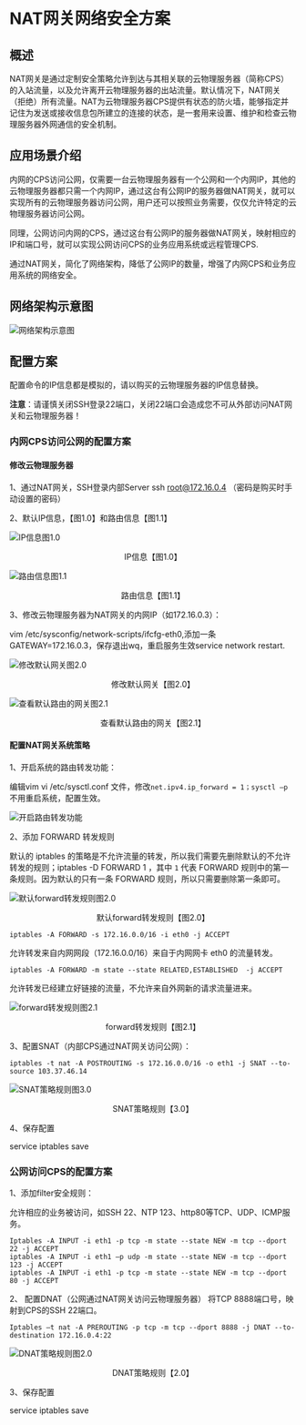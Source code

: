 # NAT网关网络安全方案

## 概述
NAT网关是通过定制安全策略允许到达与其相关联的云物理服务器（简称CPS）的入站流量，以及允许离开云物理服务器的出站流量。默认情况下，NAT网关（拒绝）所有流量。NAT为云物理服务器CPS提供有状态的防火墙，能够指定并记住为发送或接收信息包所建立的连接的状态，是一套用来设置、维护和检查云物理服务器外网通信的安全机制。

## 应用场景介绍
内网的CPS访问公网，仅需要一台云物理服务器有一个公网和一个内网IP，其他的云物理服务器都只需一个内网IP，通过这台有公网IP的服务器做NAT网关，就可以实现所有的云物理服务器访问公网，用户还可以按照业务需要，仅仅允许特定的云物理服务器访问公网。

同理，公网访问内网的CPS，通过这台有公网IP的服务器做NAT网关，映射相应的IP和端口号，就可以实现公网访问CPS的业务应用系统或远程管理CPS.

通过NAT网关，简化了网络架构，降低了公网IP的数量，增强了内网CPS和业务应用系统的网络安全。

## 网络架构示意图

![网络架构示意图](https://github.com/jdcloudcom/cn/blob/edit/image/Hyper-Converged-IDC/Cloud-Physical-Server/CPS024.png)

## 配置方案
配置命令的IP信息都是模拟的，请以购买的云物理服务器的IP信息替换。


**注意**：请谨慎关闭SSH登录22端口，关闭22端口会造成您不可从外部访问NAT网关和云物理服务器！

### 内网CPS访问公网的配置方案

#### 修改云物理服务器

1、通过NAT网关，SSH登录内部Server ssh root@172.16.0.4 （密码是购买时手动设置的密码）

2、默认IP信息，【图1.0】和路由信息【图1.1】

![IP信息图1.0](https://github.com/jdcloudcom/cn/blob/edit/image/Hyper-Converged-IDC/Cloud-Physical-Server/CPS025.png)

<p align="center">IP信息【图1.0】</p>

![路由信息图1.1](https://github.com/jdcloudcom/cn/blob/edit/image/Hyper-Converged-IDC/Cloud-Physical-Server/CPS026.png)

<p align="center">路由信息【图1.1】</p>

3、修改云物理服务器为NAT网关的内网IP（如172.16.0.3）：

vim /etc/sysconfig/network-scripts/ifcfg-eth0,添加一条GATEWAY=172.16.0.3，保存退出wq，重启服务生效service network restart.

![修改默认网关图2.0](https://github.com/jdcloudcom/cn/blob/edit/image/Hyper-Converged-IDC/Cloud-Physical-Server/CPS027.png)

<p align="center">修改默认网关【图2.0】</p>

![查看默认路由的网关图2.1](https://github.com/jdcloudcom/cn/blob/edit/image/Hyper-Converged-IDC/Cloud-Physical-Server/CPS028.png)

<p align="center">查看默认路由的网关【图2.1】</p>

#### 配置NAT网关系统策略

1、开启系统的路由转发功能：

编辑vim vi /etc/sysctl.conf 文件，修改`net.ipv4.ip_forward = 1；sysctl –p` 不用重启系统，配置生效。

![开启路由转发功能](https://github.com/jdcloudcom/cn/blob/edit/image/Hyper-Converged-IDC/Cloud-Physical-Server/CPS029.png)

2、添加 FORWARD 转发规则

默认的 iptables 的策略是不允许流量的转发，所以我们需要先删除默认的不允许转发的规则；iptables -D FORWARD 1 ，其中 `1` 代表 FORWARD 规则中的第一条规则。因为默认的只有一条 FORWARD 规则，所以只需要删除第一条即可。

![默认forward转发规则图2.0](https://github.com/jdcloudcom/cn/blob/edit/image/Hyper-Converged-IDC/Cloud-Physical-Server/CPS030.png)

<p align="center">默认forward转发规则【图2.0】</p>


`iptables -A FORWARD -s 172.16.0.0/16 -i eth0 -j ACCEPT`


允许转发来自内网网段（172.16.0.0/16）来自于内网网卡 eth0 的流量转发。


`iptables -A FORWARD -m state --state RELATED,ESTABLISHED  -j ACCEPT`


允许转发已经建立好链接的流量，不允许来自外网新的请求流量进来。

![forward转发规则图2.1](https://github.com/jdcloudcom/cn/blob/edit/image/Hyper-Converged-IDC/Cloud-Physical-Server/CPS031.png)

<p align="center">forward转发规则【图2.1】</p>

3、配置SNAT（内部CPS通过NAT网关访问公网）：

```
iptables -t nat -A POSTROUTING -s 172.16.0.0/16 -o eth1 -j SNAT --to-source 103.37.46.14
```

![SNAT策略规则图3.0](https://github.com/jdcloudcom/cn/blob/edit/image/Hyper-Converged-IDC/Cloud-Physical-Server/CPS032.png)

<p align="center">SNAT策略规则【3.0】</p>

4、保存配置

service iptables save

### 公网访问CPS的配置方案

1、添加filter安全规则：

允许相应的业务被访问，如SSH 22、NTP 123、http80等TCP、UDP、ICMP服务。

```
Iptables -A INPUT -i eth1 -p tcp -m state --state NEW -m tcp --dport 22 -j ACCEPT
iptables -A INPUT -i eth1 –p udp -m state --state NEW -m tcp --dport 123 -j ACCEPT
iptables -A INPUT -i eth1 -p tcp -m state --state NEW -m tcp --dport 80 -j ACCEPT
```

2、	配置DNAT（公网通过NAT网关访问云物理服务器）
将TCP 8888端口号，映射到CPS的SSH 22端口。

```
Iptables –t nat -A PREROUTING -p tcp -m tcp --dport 8888 -j DNAT --to-destination 172.16.0.4:22
```

![DNAT策略规则图2.0](https://github.com/jdcloudcom/cn/blob/edit/image/Hyper-Converged-IDC/Cloud-Physical-Server/CPS033.png)

<p align="center"> DNAT策略规则【2.0】</p>

                         
3、保存配置

service iptables save
